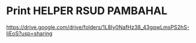 # Print HELPER RSUD PAMBAHAL

https://drive.google.com/drive/folders/1L8Iy0NafHz38_43gqwLmsPS2hS-IiEoS?usp=sharing
